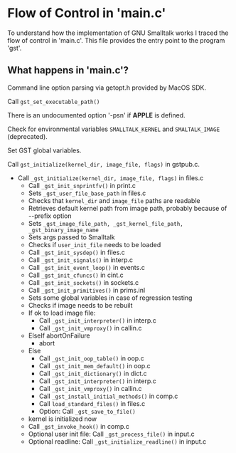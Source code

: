 # Flow of Control in 'main.c'

To understand how the implementation of GNU Smalltalk works I traced
the flow of control in 'main.c'. This file provides the entry point
to the program 'gst'.

## What happens in 'main.c'?

Command line option parsing via getopt.h provided by MacOS SDK.

Call `gst_set_executable_path()`

There is an undocumented option '-psn' if __APPLE__ is defined.

Check for environmental variables `SMALLTALK_KERNEL` and `SMALTALK_IMAGE` (deprecated).

Set GST global variables.

Call `gst_initialize(kernel_dir, image_file, flags)` in gstpub.c.
- Call `_gst_initialize(kernel_dir, image_file, flags)` in files.c
    - Call `_gst_init_snprintfv()` in print.c
    - Sets `_gst_user_file_base_path` in files.c
    - Checks that `kernel_dir` and `image_file` paths are readable
    - Retrieves default kernel path from image path, probably because of --prefix option
    - Sets `_gst_image_file_path, _gst_kernel_file_path, _gst_binary_image_name`
    - Sets args passed to Smalltalk
    - Checks if `user_init_file` needs to be loaded
    - Call `_gst_init_sysdep()` in files.c
    - Call `_gst_init_signals()` in interp.c
    - Call `_gst_init_event_loop()` in events.c
    - Call `_gst_init_cfuncs()` in cint.c
    - Call `_gst_init_sockets()` in sockets.c
    - Call `_gst_init_primitives()` in prims.inl
    - Sets some global variables in case of regression testing
    - Checks if image needs to be rebuilt
    - If ok to load image file:
        - Call `_gst_init_interpreter()` in interp.c
        - Call `_gst_init_vmproxy()` in callin.c
    - ElseIf abortOnFailure 
        - abort
    - Else
        - Call `_gst_init_oop_table()` in oop.c 
        - Call `_gst_init_mem_default()` in oop.c
        - Call `_gst_init_dictionary()` in dict.c
        - Call `_gst_init_interpreter()` in interp.c
        - Call `_gst_init_vmproxy()` in callin.c
        - Call `_gst_install_initial_methods()` in comp.c
        - Call `load_standard_files()` in files.c
        - Option: Call `_gst_save_to_file()`
    - kernel is initialized now
    - Call `_gst_invoke_hook()` in comp.c
    - Optional user init file: Call `_gst_process_file()` in input.c
    - Optional readline: Call `_gst_initialize_readline()` in input.c
    
